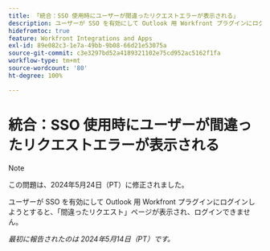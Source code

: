 ```yaml
---
title: 「統合：SSO 使用時にユーザーが間違ったリクエストエラーが表示される」
description: ユーザーが SSO を有効にして Outlook 用 Workfront プラグインにログインしようとすると、間違ったリクエストページが表示され、ログインできません。
hidefromtoc: true
feature: Workfront Integrations and Apps
exl-id: 89e082c3-1e7a-49bb-9b08-66d21e53075a
source-git-commit: c3e3297bd52a4189321102e75cd952ac5162f1fa
workflow-type: tm+mt
source-wordcount: '80'
ht-degree: 100%

---
```


# 統合：SSO 使用時にユーザーが間違ったリクエストエラーが表示される

>[!NOTE]
>
>この問題は、2024年5月24日（PT）に修正されました。

ユーザーが SSO を有効にして Outlook 用 Workfront プラグインにログインしようとすると、「間違ったリクエスト」ページが表示され、ログインできません。

_最初に報告されたのは 2024年5月14日（PT）です。_
